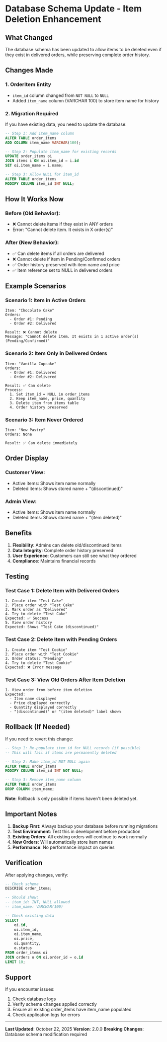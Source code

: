 # Database Schema Update - Item Deletion Enhancement

## What Changed

The database schema has been updated to allow items to be deleted even if they exist in delivered orders, while preserving complete order history.

## Changes Made

### 1. OrderItem Entity
- `item_id` column changed from `NOT NULL` to `NULL`
- Added `item_name` column (VARCHAR 100) to store item name for history

### 2. Migration Required

If you have existing data, you need to update the database:

```sql
-- Step 1: Add item_name column
ALTER TABLE order_items 
ADD COLUMN item_name VARCHAR(100);

-- Step 2: Populate item_name for existing records
UPDATE order_items oi
JOIN items i ON oi.item_id = i.id
SET oi.item_name = i.name;

-- Step 3: Allow NULL for item_id
ALTER TABLE order_items 
MODIFY COLUMN item_id INT NULL;
```

## How It Works Now

### Before (Old Behavior):
- ❌ Cannot delete items if they exist in ANY orders
- Error: "Cannot delete item. It exists in X order(s)"

### After (New Behavior):
- ✅ Can delete items if all orders are delivered
- ❌ Cannot delete if item in Pending/Confirmed orders
- ✅ Order history preserved with item name and price
- ✅ Item reference set to NULL in delivered orders

## Example Scenarios

### Scenario 1: Item in Active Orders
```
Item: "Chocolate Cake"
Orders: 
  - Order #1: Pending
  - Order #2: Delivered

Result: ❌ Cannot delete
Message: "Cannot delete item. It exists in 1 active order(s) (Pending/Confirmed)"
```

### Scenario 2: Item Only in Delivered Orders
```
Item: "Vanilla Cupcake"
Orders:
  - Order #1: Delivered
  - Order #2: Delivered

Result: ✅ Can delete
Process:
  1. Set item_id = NULL in order_items
  2. Keep item_name, price, quantity
  3. Delete item from items table
  4. Order history preserved
```

### Scenario 3: Item Never Ordered
```
Item: "New Pastry"
Orders: None

Result: ✅ Can delete immediately
```

## Order Display

### Customer View:
- Active items: Shows item name normally
- Deleted items: Shows stored name + "(discontinued)"

### Admin View:
- Active items: Shows item name normally
- Deleted items: Shows stored name + "(item deleted)"

## Benefits

1. **Flexibility**: Admins can delete old/discontinued items
2. **Data Integrity**: Complete order history preserved
3. **User Experience**: Customers can still see what they ordered
4. **Compliance**: Maintains financial records

## Testing

### Test Case 1: Delete Item with Delivered Orders
```
1. Create item "Test Cake"
2. Place order with "Test Cake"
3. Mark order as "Delivered"
4. Try to delete "Test Cake"
Expected: ✅ Success
5. View order history
Expected: Shows "Test Cake (discontinued)"
```

### Test Case 2: Delete Item with Pending Orders
```
1. Create item "Test Cookie"
2. Place order with "Test Cookie"
3. Order status: "Pending"
4. Try to delete "Test Cookie"
Expected: ❌ Error message
```

### Test Case 3: View Old Orders After Item Deletion
```
1. View order from before item deletion
Expected: 
  - Item name displayed
  - Price displayed correctly
  - Quantity displayed correctly
  - "(discontinued)" or "(item deleted)" label shown
```

## Rollback (If Needed)

If you need to revert this change:

```sql
-- Step 1: Re-populate item_id for NULL records (if possible)
-- This will fail if items are permanently deleted

-- Step 2: Make item_id NOT NULL again
ALTER TABLE order_items 
MODIFY COLUMN item_id INT NOT NULL;

-- Step 3: Remove item_name column
ALTER TABLE order_items 
DROP COLUMN item_name;
```

**Note**: Rollback is only possible if items haven't been deleted yet.

## Important Notes

1. **Backup First**: Always backup your database before running migrations
2. **Test Environment**: Test this in development before production
3. **Existing Orders**: All existing orders will continue to work normally
4. **New Orders**: Will automatically store item names
5. **Performance**: No performance impact on queries

## Verification

After applying changes, verify:

```sql
-- Check schema
DESCRIBE order_items;

-- Should show:
-- item_id: INT, NULL allowed
-- item_name: VARCHAR(100)

-- Check existing data
SELECT 
    oi.id,
    oi.item_id,
    oi.item_name,
    oi.price,
    oi.quantity,
    o.status
FROM order_items oi
JOIN orders o ON oi.order_id = o.id
LIMIT 10;
```

## Support

If you encounter issues:
1. Check database logs
2. Verify schema changes applied correctly
3. Ensure all existing order_items have item_name populated
4. Check application logs for errors

---

**Last Updated**: October 22, 2025
**Version**: 2.0.0
**Breaking Changes**: Database schema modification required
